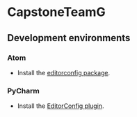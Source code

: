 # CapstoneTeamG

## Development environments

### Atom

* Install the [editorconfig package](https://atom.io/packages/editorconfig).

### PyCharm

* Install the [EditorConfig plugin](https://plugins.jetbrains.com/plugin/7294).

